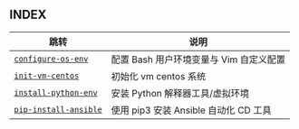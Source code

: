 ## INDEX

| 跳转 | 说明 |
| --- | --- |
| [`configure-os-env`](https://github.com/PokeyBoa/infra-devops-automation/tree/master/deploy/configure-os-env) | 配置 Bash 用户环境变量与 Vim 自定义配置 |
| [`init-vm-centos`](https://github.com/PokeyBoa/infra-devops-automation/tree/master/deploy/init-vm-centos) | 初始化 vm centos 系统 |
| [`install-python-env`](https://github.com/PokeyBoa/infra-devops-automation/tree/master/deploy/install-python-env) | 安装 Python 解释器工具/虚拟环境 |
| [`pip-install-ansible`](https://github.com/PokeyBoa/infra-devops-automation/tree/master/deploy/pip-install-ansible) | 使用 pip3 安装 Ansible 自动化 CD 工具 |

